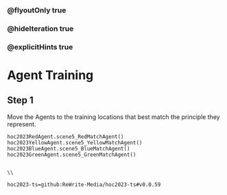 ### @flyoutOnly true
### @hideIteration true
### @explicitHints true

# Agent Training

## Step 1
Move the Agents to the training locations that best match the principle they represent.

```ghost
hoc2023RedAgent.scene5_RedMatchAgent()
hoc2023YellowAgent.scene5_YellowMatchAgent()
hoc2023BlueAgent.scene5_BlueMatchAgent()
hoc2023GreenAgent.scene5_GreenMatchAgent()
```
```template

\\
```

```package
hoc2023-ts=github:ReWrite-Media/hoc2023-ts#v0.0.59
```